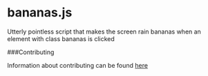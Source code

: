 bananas.js
==========

Utterly pointless script that makes the screen rain bananas when an element with class bananas is clicked

###Contributing

Information about contributing can be found [here](https://github.com/TheOneTheOnlyDavidBrown/contributing_guidelines/blob/master/CONTRIBUTING.md) 
